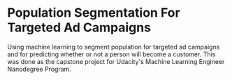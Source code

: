 # Population Segmentation For Targeted Ad Campaigns
Using machine learning to segment population for targeted ad campaigns and for predicting whether or not a person will become a customer. This was done as the capstone project for Udacity's Machine Learning Engineer Nanodegree Program.
